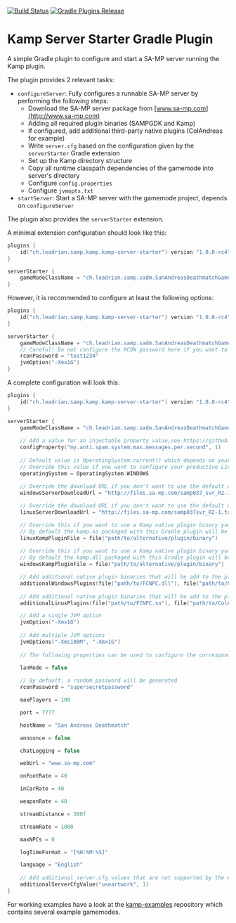 ﻿[![Build Status](https://travis-ci.org/Double-O-Seven/kamp-server-starter.svg?branch=master)](https://travis-ci.org/Double-O-Seven/kamp-server-starter)
 [![Gradle Plugins Release](https://img.shields.io/github/tag/Double-O-Seven/kamp-server-starter.svg)](https://plugins.gradle.org/plugin/ch.leadrian.samp.kamp.kamp-server-starter)

# Kamp Server Starter Gradle Plugin

A simple Gradle plugin to configure and start a SA-MP server running the Kamp plugin.

The plugin provides 2 relevant tasks:

  * `configureServer`: Fully configures a runnable SA-MP server by performing the following steps:
    * Download the SA-MP server package from [www.sa-mp.com](http://www.sa-mp.com)
    * Adding all required plugin binaries (SAMPGDK and Kamp)
    * If configured, add additional third-party native plugins (ColAndreas for example)
    * Write `server.cfg` based on the configuration given by the `serverStarter` Gradle extension
    * Set up the Kamp directory structure
    * Copy all runtime classpath dependencies of the gamemode into server's directory
    * Configure `config.properties`
    * Configure `jvmopts.txt`
  * `startServer`: Start a SA-MP server with the gamemode project, depends on `configureServer`
 
The plugin also provides the `serverStarter` extension.

A minimal extension configuration should look like this:

```kotlin
plugins {
    id("ch.leadrian.samp.kamp.kamp-server-starter") version "1.0.0-rc4"
}

serverStarter {
    gameModeClassName = "ch.leadrian.samp.sadm.SanAndreasDeathmatchGameMode"
}
```

However, it is recommended to configure at least the following options:
```kotlin
plugins {
    id("ch.leadrian.samp.kamp.kamp-server-starter") version "1.0.0-rc4"
}

serverStarter {
    gameModeClassName = "ch.leadrian.samp.sadm.SanAndreasDeathmatchGameMode"
    // Careful! Do not configure the RCON password here if you want to configure your productive server
    rconPassword = "test1234"
    jvmOption("-Xmx1G")
}
```

A complete configuration will look this:
```kotlin
plugins {
    id("ch.leadrian.samp.kamp.kamp-server-starter") version "1.0.0-rc4"
}

serverStarter {
    gameModeClassName = "ch.leadrian.samp.sadm.SanAndreasDeathmatchGameMode"
    
    // Add a value for an injectable property value,see https://github.com/Netflix/governator/wiki/Configuration-Mapping
    configProperty("my.anti.spam.system.max.messages.per.second", 1)
    
    // Default value is OperatingSystem.current() which depends on your machine
    // Override this value if you want to configure your productive Linux server on a Windows machien for example
    operatingSystem = OperatingSystem.WINDOWS
    
    // Override the download URL if you don't want to use the default download URL
    windowsServerDownloadUrl = "http://files.sa-mp.com/samp037_svr_R2-1-1_win32.zip"

    // Override the download URL if you don't want to use the default download URL
    linuxServerDownloadUrl = "http://files.sa-mp.com/samp037svr_R2-1.tar.gz"

    // Override this if you want to use a Kamp native plugin binary you compiled yourself
    // By default the kamp.so packaged with this Gradle plugin will be deployed, it should contain the newest version
    linuxKampPluginFile = file("path/to/alternative/plugin/binary")
    
    // Override this if you want to use a Kamp native plugin binary you compiled yourself
    // By default the kamp.dll packaged with this Gradle plugin will be deployed, it should contain the newest version
    windowsKampPluginFile = file("path/to/alternative/plugin/binary")

    // Add additional native plugin binaries that will be add to the plugins folder and to server.cfg
    additionalWindowsPlugins(file("path/to/FCNPC.dll"), file("path/to/ColAndreas.dll"))
    
    // Add additional native plugin binaries that will be add to the plugins folder and to server.cfg
    additionalLinuxPlugins(file("path/to/FCNPC.so"), file("path/to/ColAndreas.so"))

    // Add a single JVM option
    jvmOption("-Xmx1G")
    
    // Add multiple JVM options
    jvmOptions("-Xms100M", "-Xmx1G")
    
    // The following properties can be used to configure the corresponding server.cfg values

    lanMode = false
    
    // By default, a random password will be generated
    rconPassword = "supersecretpassword"

    maxPlayers = 100

    port = 7777

    hostName = "San Andreas Deathmatch"

    announce = false

    chatLogging = false

    webUrl = "www.sa-mp.com"

    onFootRate = 40

    inCarRate = 40

    weaponRate = 40

    streamDistance = 300f

    streamRate = 1000

    maxNPCs = 0

    logTimeFormat = "[%H:%M:%S]"

    language = "English"
    
    // Add additional server.cfg values that are not supported by the extension
    additionalServerCfgValue("useartwork", 1)
}
```

For working examples have a look at the [kamp-examples](https://github.com/Double-O-Seven/kamp-examples) repository which contains several example gamemodes.
